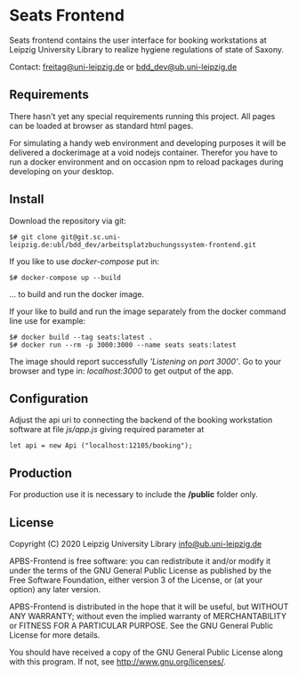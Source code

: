 # Seats Frontend

Seats frontend contains the user interface for booking workstations at Leipzig University Library to realize hygiene regulations of state of Saxony.

Contact: freitag@uni-leipzig.de or bdd_dev@ub.uni-leipzig.de

## Requirements

There hasn't yet any special requirements running this project. All pages can be loaded at browser as standard html pages.

For simulating a handy web environment and developing purposes it will be delivered a dockerimage at a void nodejs container. Therefor you have to run a docker environment and on occasion npm to reload packages during developing on your desktop.

## Install

Download the repository via git:

```
$# git clone git@git.sc.uni-leipzig.de:ubl/bdd_dev/arbeitsplatzbuchungssystem-frontend.git
```

If you like to use _docker-compose_ put in:

```
$# docker-compose up --build
```

... to build and run the docker image.

If your like to build and run the image separately from the docker command line use for example:

```
$# docker build --tag seats:latest .
$# docker run --rm -p 3000:3000 --name seats seats:latest
```

The image should report successfully _'Listening on port 3000'_. Go to your browser and type in: _localhost:3000_ to get output of the app.

## Configuration

Adjust the api uri to connecting the backend of the booking workstation software at file _js/app.js_  giving required parameter at 

```
let api = new Api ("localhost:12105/booking");
```

## Production

For production use it is necessary to include the **/public** folder only.

## License

Copyright (C) 2020 Leipzig University Library <info@ub.uni-leipzig.de>

APBS-Frontend is free software: you can redistribute it and/or modify it under the
terms of the GNU General Public License as published by the Free Software
Foundation, either version 3 of the License, or (at your option) any later
version.

APBS-Frontend is distributed in the hope that it will be useful, but WITHOUT ANY
WARRANTY; without even the implied warranty of MERCHANTABILITY or FITNESS FOR A
PARTICULAR PURPOSE.  See the GNU General Public License for more details.

You should have received a copy of the GNU General Public License along with
this program.  If not, see <http://www.gnu.org/licenses/>.
